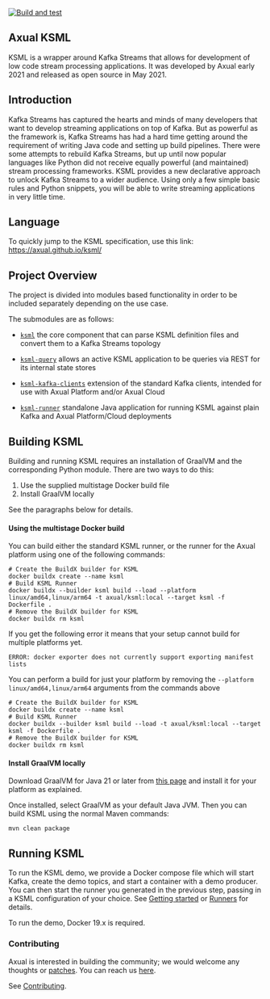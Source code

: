 [![Build and test](https://github.com/axual/ksml/actions/workflows/build-and-test.yml/badge.svg)](https://github.com/axual/ksml/actions/workflows/build-and-test.yml)

Axual KSML
--------

KSML is a wrapper around Kafka Streams that allows for development of low code stream processing applications. It was developed by Axual early 2021 and released as open source in May 2021.

## Introduction
Kafka Streams has captured the hearts and minds of many developers that want to develop streaming applications on top of Kafka. But as powerful as the framework is, Kafka Streams has had a hard time getting around the requirement of writing Java code and setting up build pipelines. There were some attempts to rebuild Kafka Streams, but up until now popular languages like Python did not receive equally powerful (and maintained) stream processing frameworks. KSML provides a new declarative approach to unlock Kafka Streams to a wider audience. Using only a few simple basic rules and Python snippets, you will be able to write streaming applications in very little time.

## Language
To quickly jump to the KSML specification, use this link: https://axual.github.io/ksml/

## Project Overview
The project is divided into modules based functionality in order to be included separately depending
on the use case.

The submodules are as follows:

* [`ksml`](ksml/) 
  the core component that can parse KSML definition files and convert them to a Kafka Streams topology

* [`ksml-query`](ksml-query/)
  allows an active KSML application to be queries via REST for its internal state stores

* [`ksml-kafka-clients`](ksml-kafka-clients/) 
  extension of the standard Kafka clients, intended for use with Axual Platform and/or Axual Cloud

* [`ksml-runner`](ksml-runner/) 
  standalone Java application for running KSML against plain Kafka and Axual Platform/Cloud deployments


## Building KSML
Building and running KSML requires an installation of GraalVM and the corresponding Python module.
There are two ways to do this:
1. Use the supplied multistage Docker build file
2. Install GraalVM locally

See the paragraphs below for details.

#### Using the multistage Docker build
You can build either the standard KSML runner, or the runner for the Axual platform using one of the following commands:

    # Create the BuildX builder for KSML 
    docker buildx create --name ksml
    # Build KSML Runner
    docker buildx --builder ksml build --load --platform linux/amd64,linux/arm64 -t axual/ksml:local --target ksml -f Dockerfile .
    # Remove the BuildX builder for KSML
    docker buildx rm ksml

If you get the following error it means that your setup cannot build for multiple platforms yet.

    ERROR: docker exporter does not currently support exporting manifest lists

You can perform a build for just your platform by removing the `--platform linux/amd64,linux/arm64` arguments from the commands above

    # Create the BuildX builder for KSML 
    docker buildx create --name ksml
    # Build KSML Runner
    docker buildx --builder ksml build --load -t axual/ksml:local --target ksml -f Dockerfile .
    # Remove the BuildX builder for KSML
    docker buildx rm ksml


#### Install GraalVM locally
Download GraalVM for Java 21 or later from [this page](https://www.graalvm.org/downloads/) and install it for your
platform as explained.

Once installed, select GraalVM as your default Java JVM. Then you can build KSML using the normal
Maven commands:

```mvn clean package```

## Running KSML
To run the KSML demo, we provide a Docker compose file which will start Kafka, create the demo topics, and start a container
with a demo producer. You can then start the runner you generated in the previous step, passing in a KSML configuration of your choice.
See [Getting started](docs/getting-started.md) or [Runners](docs/runners.md) for details.

To run the demo, Docker 19.x is required.

### Contributing ###

Axual is interested in building the community; we would welcome any thoughts or 
[patches](https://github.com/Axual/ksml/issues).
You can reach us [here](https://axual.com/contact/).

See [Contributing](https://github.com/Axual/ksml/blob/main/CONTRIBUTING.md).
